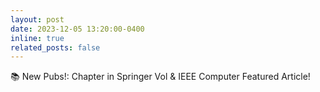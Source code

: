 ```yaml
---
layout: post
date: 2023-12-05 13:20:00-0400
inline: true
related_posts: false
---
```


📚 New Pubs!: Chapter in Springer Vol & IEEE Computer Featured Article!

